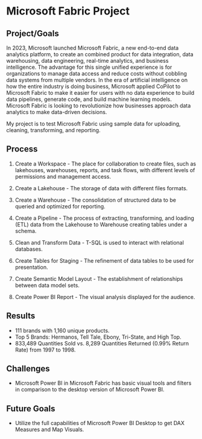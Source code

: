 # Microsoft Fabric Project

## Project/Goals
In 2023, Microsoft launched Microsoft Fabric, a new end-to-end data analytics platform, to create an combined product for data integration, data warehousing, data engineering, real-time analytics, and business intelligence.  The advantage for this single unified experience is for organizations to manage data access and reduce costs without cobbling data systems from multiple vendors.  In the era of artificial intelligence on how the entire industry is doing business, Microsoft applied CoPilot to Microsoft Fabric to make it easier for users with no data experience to build data pipelines, generate code, and build machine learning models.  Microsoft Fabric is looking to revolutionize how businesses approach data analytics to make data-driven decisions.

My project is to test Microsoft Fabric using sample data for uploading, cleaning, transforming, and reporting.

## Process
1. Create a Workspace - The place for collaboration to create files, such as lakehouses, warehouses, reports, and task flows, with different levels of permissions and management access.

2. Create a Lakehouse - The storage of data with different files formats.

3. Create a Warehouse - The consolidation of structured data to be queried and optimized for reporting.

4. Create a Pipeline - The process of extracting, transforming, and loading (ETL) data from the Lakehouse to Warehouse creating tables under a schema.

5. Clean and Transform Data - T-SQL is used to interact with relational databases.

6. Create Tables for Staging - The refinement of data tables to be used for presentation.

7. Create Semantic Model Layout - The establishment of relationships between data model sets.

8. Create Power BI Report - The visual analysis displayed for the audience.

## Results
- 111 brands with 1,160 unique products.
- Top 5 Brands: Hermanos, Tell Tale, Ebony, Tri-State, and High Top.
- 833,489 Quantities Sold vs. 8,289 Quantities Returned (0.99% Return Rate) from 1997 to 1998.

## Challenges
- Microsoft Power BI in Microsoft Fabric has basic visual tools and filters in comparison to the desktop version of Microsoft Power BI.

## Future Goals
- Utilize the full capabilities of Microsoft Power BI Desktop to get DAX Measures and Map Visuals.
